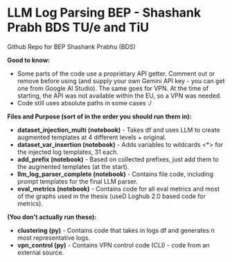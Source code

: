 # LLM Log Parsing BEP - Shashank Prabh BDS TU/e and TiU
Github Repo for BEP Shashank Prabhu (BDS)

**Good to know:**
- Some parts of the code use a proprietary API getter. Comment out or remove before using (and supply your own Gemini API key - you can get one from Google AI Studio).
The same goes for VPN. At the time of starting, the API was not available within the EU, so a VPN was needed.
- Code still uses absolute paths in some cases :/

**Files and Purpose (sort of in the order you should run them in):**
- **dataset_injection_multi (notebook)** - Takes df and uses LLM to create augmented templates at 4 different levels + original.
- **dataset_var_insertion (notebook)** - Adds variables to wildcards <*> for the injected log templates, 31 each.
- **add_prefix (notebook)** - Based on collected prefixes, just add them to the augmented templates (at the start).
- **llm_log_parser_complete (notebook)** - Contains file code, including prompt templates for the final LLM parser.
- **eval_metrics (notebook)** - Contains code for all eval metrics and most of the graphs used in the thesis (useD Loghub 2.0 based code for metrics).

**(You don't actually run these):**
- **clustering (py)** - Contains code that takes in logs df and generates n most representative logs.
- **vpn_control (py)** - Contains VPN control code (CLI) - code from an external source.
